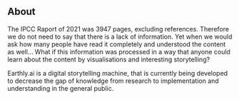 ## About

The IPCC Raport of 2021 was 3947 pages, excluding references. Therefore we do not need to say that there is a lack of information. Yet when we would ask how many people have read it completely and understood the content as well... What if this information was processed in a way that anyone could learn about the content by visualisations and interesting storytelling?

Earthly.ai is a digital storytelling machine, that is currently being developed to decrease the gap of knowledge from research to implementation and understanding in the general public.
